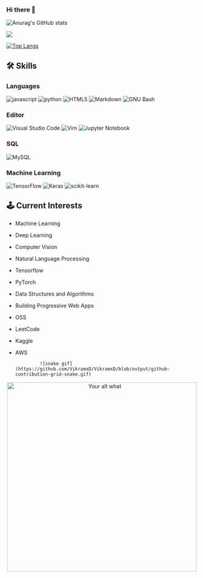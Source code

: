 ### Hi there 👋

![Anurag's GitHub stats](https://github-readme-stats.vercel.app/api?username=VikramxD&show_icons=true&theme=nightowl)

![](https://github-readme-streak-stats.herokuapp.com/?user=VikramxD&theme=nightowl&hide_border=false)<br/>

[![Top Langs](https://github-readme-stats.vercel.app/api/top-langs/?username=VikramxD&theme=nightowl)](https://github.com/anuraghazra/github-readme-stats)

## 🛠️ Skills


### Languages
![javascript](https://img.shields.io/badge/JavaScript-323330?style=for-the-badge&logo=javascript&logoColor=F7DF1E)
![python](https://img.shields.io/badge/Python-3776AB?style=for-the-badge&logo=python&logoColor=white)
![HTML5](https://img.shields.io/badge/html5-%23E34F26.svg?style=for-the-badge&logo=html5&logoColor=white)
![Markdown](https://img.shields.io/badge/Markdown-000000?style=for-the-badge&logo=markdown&logoColor=white)
![GNU Bash](https://img.shields.io/static/v1?style=for-the-badge&message=GNU+Bash&color=4EAA25&logo=GNU+Bash&logoColor=FFFFFF&label=)
  

### Editor
![Visual Studio Code](https://img.shields.io/badge/Visual%20Studio%20Code-0078d7.svg?style=for-the-badge&logo=visual-studio-code&logoColor=white)
![Vim](https://img.shields.io/badge/VIM-%2311AB00.svg?style=for-the-badge&logo=vim&logoColor=white)
![Jupyter Notebook](https://img.shields.io/badge/jupyter-%23FA0F00.svg?style=for-the-badge&logo=jupyter&logoColor=white)


### SQL
![MySQL](https://img.shields.io/badge/mysql-%2300f.svg?style=for-the-badge&logo=mysql&logoColor=white)

### Machine Learning
![TensorFlow](https://img.shields.io/badge/TensorFlow-%23FF6F00.svg?style=for-the-badge&logo=TensorFlow&logoColor=white)
![Keras](https://img.shields.io/badge/Keras-%23D00000.svg?style=for-the-badge&logo=Keras&logoColor=white)
![scikit-learn](https://img.shields.io/badge/scikit--learn-%23F7931E.svg?style=for-the-badge&logo=scikit-learn&logoColor=white)



## 🕹️ Current Interests

- Machine Learning
- Deep Learning
- Computer Vision
- Natural Language Processing
- Tensorflow
- PyTorch
- Data Structures and Algorithms
- Building Progressive Web Apps
- OSS
- LeetCode
- Kaggle
- AWS

               ![snake gif](https://github.com/VikramxD/VikramxD/blob/output/github-contribution-grid-snake.gif)


<p align="center">
<a href="https://open.spotify.com/track/6VsvKPJ4xjVNKpI8VVZ3SV?si=fb827f29982d46ab" target="_blank"><img src="https://readme-spotify-status-liart.vercel.app/api/run-spotify-status" alt="Your alt what" width="500" align/></a>
</p>
  
